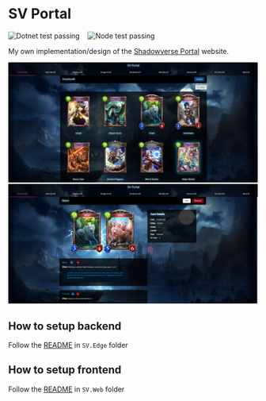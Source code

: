# SV Portal

<div style="display: inline-flex; gap: 16px">
    <img alt="Dotnet test passing" src="https://github.com/pacna/sv-portal/workflows/Dotnet%20Test/badge.svg" />
    <img alt="Node test passing" src="https://github.com/pacna/sv-portal/workflows/Node%20Test/badge.svg" />
</div>

My own implementation/design of the [Shadowverse Portal](https://shadowverse-portal.com/?lang=en) website.

![sv-portal](./docs/sv-portal-1.png)
![sv-portal](./docs/sv-portal-2.png)

## How to setup backend

Follow the [README](SV.Edge/README.md) in `SV.Edge` folder

## How to setup frontend

Follow the [README](SV.Web/README.md) in `SV.Web` folder
